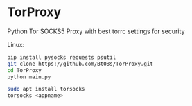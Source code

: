 # TorProxy
Python Tor SOCKS5 Proxy with best torrc settings for security

Linux:
```bash
pip install pysocks requests psutil
git clone https://github.com/Bt08s/TorProxy.git
cd TorProxy
python main.py

sudo apt install torsocks
torsocks <appname>
```
